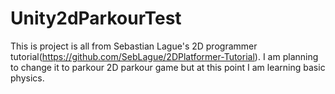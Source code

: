 # Unity2dParkourTest
This is project is all from Sebastian Lague's 2D programmer tutorial(https://github.com/SebLague/2DPlatformer-Tutorial).
I am planning to change it to parkour 2D parkour game but at this point I am learning basic physics.
